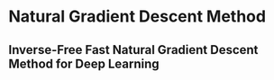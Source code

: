 # Natural Gradient Descent Method 

## Inverse-Free Fast Natural Gradient Descent Method for Deep Learning

